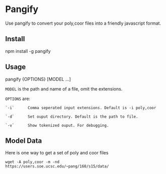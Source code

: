 # Pangify
Use pangify to convert your poly,coor files into a
friendly javascript format.

## Install
npm install -g pangify

## Usage
pangify {OPTIONS} [MODEL ...]

`MODEL` is the path and name of a file, omit the extensions.

`OPTIONS` are:

	`-i`      Comma seperated input extensions. Default is -i poly,coor

	`-d`      Set ouput directory. Default is the path to file.

	`-v`      Show tokenized ouput. For debugging.


## Model Data
Here is one way to get a set of poly and coor files

`wget -A poly,coor -m -nd https://users.soe.ucsc.edu/~pang/160/s15/data/`
